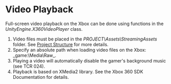 Video Playback
==============



Full-screen video playback on the Xbox can be done using functions in the _UnityEngine.X360VideoPlayer_ class.

1. Video files must be placed in the _PROJECT\Assets\StreamingAssets_ folder. See [Project Structure](xbox360-projectstructure.html) for more details.
1. Specify an absolute path when loading video files on the Xbox: _game:\Media\Raw\_.
1. Playing a video will automatically disable the gamer's background music (see TCR 024).
1. Playback is based on XMedia2 library. See the Xbox 360 SDK Documentation for details.


